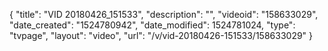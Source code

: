 {
    "title": "VID 20180426_151533",
    "description": "",
    "videoid": "158633029",
    "date_created": "1524780942",
    "date_modified": 1524781024,
    "type": "tvpage",
    "layout": "video",
    "url": "\/v\/vid-20180426-151533\/158633029"
}